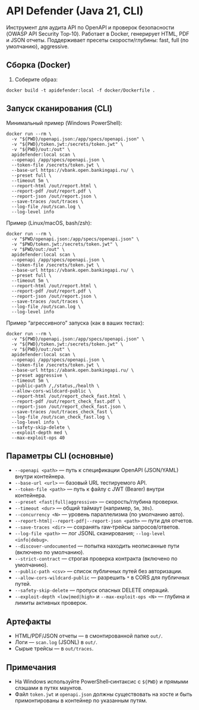 # API Defender (Java 21, CLI)

Инструмент для аудита API по OpenAPI и проверок безопасности (OWASP API Security Top‑10). Работает в Docker, генерирует HTML, PDF и JSON отчеты. Поддерживает пресеты скорости/глубины: fast, full (по умолчанию), aggressive.

## Сборка (Docker)

1) Соберите образ:

```
docker build -t apidefender:local -f docker/Dockerfile .
```

## Запуск сканирования (CLI)

Минимальный пример (Windows PowerShell):

```
docker run --rm \
  -v "${PWD}/openapi.json:/app/specs/openapi.json" \
  -v "${PWD}/token.jwt:/secrets/token.jwt" \
  -v "${PWD}/out:/out" \
  apidefender:local scan \
  --openapi /app/specs/openapi.json \
  --token-file /secrets/token.jwt \
  --base-url https://vbank.open.bankingapi.ru/ \
  --preset full \
  --timeout 5m \
  --report-html /out/report.html \
  --report-pdf /out/report.pdf \
  --report-json /out/report.json \
  --save-traces /out/traces \
  --log-file /out/scan.log \
  --log-level info
```

Пример (Linux/macOS, bash/zsh):

```
docker run --rm \
  -v "$PWD/openapi.json:/app/specs/openapi.json" \
  -v "$PWD/token.jwt:/secrets/token.jwt" \
  -v "$PWD/out:/out" \
  apidefender:local scan \
  --openapi /app/specs/openapi.json \
  --token-file /secrets/token.jwt \
  --base-url https://vbank.open.bankingapi.ru/ \
  --preset full \
  --timeout 5m \
  --report-html /out/report.html \
  --report-pdf /out/report.pdf \
  --report-json /out/report.json \
  --save-traces /out/traces \
  --log-file /out/scan.log \
  --log-level info
```

Пример “агрессивного” запуска (как в ваших тестах):

```
docker run --rm \
  -v "${PWD}/openapi.json:/app/specs/openapi.json" \
  -v "${PWD}/token.jwt:/secrets/token.jwt" \
  -v "${PWD}/out:/out" \
  apidefender:local scan \
  --openapi /app/specs/openapi.json \
  --token-file /secrets/token.jwt \
  --base-url https://abank.open.bankingapi.ru/ \
  --preset aggressive \
  --timeout 5m \
  --public-path /,/status,/health \
  --allow-cors-wildcard-public \
  --report-html /out/report_check_fast.html \
  --report-pdf /out/report_check_fast.pdf \
  --report-json /out/report_check_fast.json \
  --save-traces /out/traces_check_fast \
  --log-file /out/scan_check_fast.log \
  --log-level info \
  --safety-skip-delete \
  --exploit-depth med \
  --max-exploit-ops 40
```

## Параметры CLI (основные)

- `--openapi <path>` — путь к спецификации OpenAPI (JSON/YAML) внутри контейнера.
- `--base-url <url>` — базовый URL тестируемого API.
- `--token-file <path>` — путь к файлу с JWT (Bearer) внутри контейнера.
- `--preset <fast|full|aggressive>` — скорость/глубина проверки.
- `--timeout <dur>` — общий таймаут (например, `5m`, `30s`).
- `--concurrency <N>` — уровень параллелизма (по умолчанию авто).
- `--report-html|--report-pdf|--report-json <path>` — пути для отчетов.
- `--save-traces <dir>` — сохранять raw‑трейсы запросов/ответов.
- `--log-file <path>` — лог JSONL сканирования; `--log-level <info|debug>`.
- `--discover-undocumented` — попытка находить неописанные пути (включено по умолчанию).
- `--strict-contract` — строгая проверка контракта (включено по умолчанию).
- `--public-path <csv>` — список публичных путей без авторизации.
- `--allow-cors-wildcard-public` — разрешить `*` в CORS для публичных путей.
- `--safety-skip-delete` — пропуск опасных DELETE операций.
- `--exploit-depth <low|med|high>` и `--max-exploit-ops <N>` — глубина и лимиты активных проверок.

## Артефакты

- HTML/PDF/JSON отчеты — в смонтированной папке `out/`.
- Логи — `scan.log` (JSONL) в `out/`.
- Сырые трейсы — в `out/traces`.

## Примечания

- На Windows используйте PowerShell‑синтаксис с `${PWD}` и прямыми слэшами в путях маунтов.
- Файл `token.jwt` и `openapi.json` должны существовать на хосте и быть примонтированы в контейнер по указанным путям.

